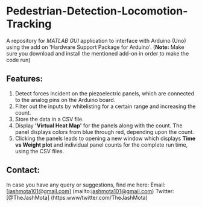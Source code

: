 # Pedestrian-Detection-Locomotion-Tracking

A repository for _MATLAB GUI_ application to interface with Arduino (Uno) using the add on 'Hardware Support Package for Arduino'.
(__Note:__ Make sure you download and install the mentioned add-on in order to make the code run)

## Features:
1. Detect forces incident on the piezoelectric panels, which are connected to the analog pins on the Arduino board.
2. Filter out the inputs by whitelisting for a certain range and increasing the count.
3. Store the data in a  CSV file.
4. Display __'Virtual Heat Map'__ for the panels along with the count. The panel displays colors from blue through red, depending upon the count.
5. Clicking the panels leads to opening a new window which displays __Time vs Weight plot__ and individual panel counts for the complete run time, using the CSV files.  

## Contact:
In case you have any query or suggestions, find me here:
Email: [jashmota101@gmail.com] (mailto:jashmota101@gmail.com)
Twitter: [@TheJashMota] (https:www/twitter.com/TheJashMota)
